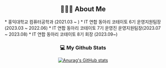 <h2 align="center">👩🏻‍💻 About Me </h2>
* 홍익대학교 컴퓨터공학과 (2021.03 ~ )   
* IT 연합 동아리 코테이토 6기 운영지원팀장 (2023.03 ~ 2022.06)   
* IT 연합 동아리 코테이토 7기 운영진 운영지원팀장(2023.07 ~ 2023.08)   
* IT 연합 동아리 코테이토 8기 회장 (2023.09~)

<h3 align="center">💻 My Github Stats </h3>
<div align="center">

[![Anurag's GitHub stats](https://github-readme-stats.vercel.app/api?username=hyeinisfree&hide_title=true&show_icons=true&include_all_commits=true&disable_animations=true&theme=vue)](https://github.com/anuraghazra/github-readme-stats)
</div>

<!--
**yunhacandy/yunhacandy** is a ✨ _special_ ✨ repository because its `README.md` (this file) appears on your GitHub profile.

Here are some ideas to get you started:

- 🔭 I’m currently working on ...
- 🌱 I’m currently learning ...
- 👯 I’m looking to collaborate on ...
- 🤔 I’m looking for help with ...
- 💬 Ask me about ...
- 📫 How to reach me: ...
- 😄 Pronouns: ...
- ⚡ Fun fact: ...
-->
